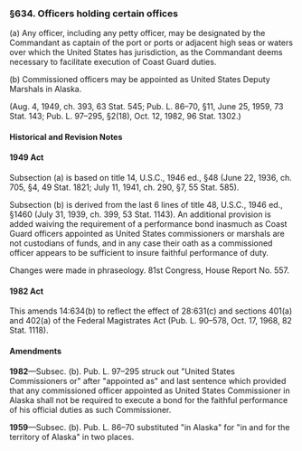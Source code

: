 ### §634. Officers holding certain offices ###

(a) Any officer, including any petty officer, may be designated by the Commandant as captain of the port or ports or adjacent high seas or waters over which the United States has jurisdiction, as the Commandant deems necessary to facilitate execution of Coast Guard duties.

(b) Commissioned officers may be appointed as United States Deputy Marshals in Alaska.

(Aug. 4, 1949, ch. 393, 63 Stat. 545; Pub. L. 86–70, §11, June 25, 1959, 73 Stat. 143; Pub. L. 97–295, §2(18), Oct. 12, 1982, 96 Stat. 1302.)

#### Historical and Revision Notes ####

#### 1949 Act ####

Subsection (a) is based on title 14, U.S.C., 1946 ed., §48 (June 22, 1936, ch. 705, §4, 49 Stat. 1821; July 11, 1941, ch. 290, §7, 55 Stat. 585).

Subsection (b) is derived from the last 6 lines of title 48, U.S.C., 1946 ed., §1460 (July 31, 1939, ch. 399, 53 Stat. 1143). An additional provision is added waiving the requirement of a performance bond inasmuch as Coast Guard officers appointed as United States commissioners or marshals are not custodians of funds, and in any case their oath as a commissioned officer appears to be sufficient to insure faithful performance of duty.

Changes were made in phraseology. 81st Congress, House Report No. 557.

#### 1982 Act ####

This amends 14:634(b) to reflect the effect of 28:631(c) and sections 401(a) and 402(a) of the Federal Magistrates Act (Pub. L. 90–578, Oct. 17, 1968, 82 Stat. 1118).

#### Amendments ####

**1982**—Subsec. (b). Pub. L. 97–295 struck out "United States Commissioners or" after "appointed as" and last sentence which provided that any commissioned officer appointed as United States Commissioner in Alaska shall not be required to execute a bond for the faithful performance of his official duties as such Commissioner.

**1959**—Subsec. (b). Pub. L. 86–70 substituted "in Alaska" for "in and for the territory of Alaska" in two places.